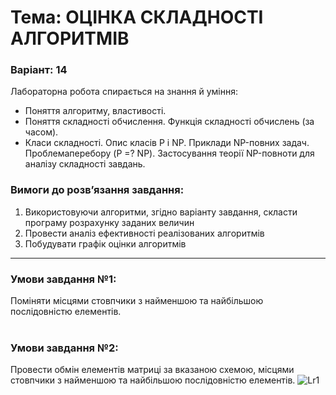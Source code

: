 # Тема: ОЦІНКА СКЛАДНОСТІ АЛГОРИТМІВ
### Варіант: 14

Лабораторна робота спирається на знання й уміння: 
- Поняття алгоритму, властивості. 
- Поняття складності обчислення. Функція складності обчислень (за часом). 
- Класи складності. Опис класів P і NP. Приклади NP-повних задач. Проблемаперебору (P =? NP). Застосування теорії NP-повноти для аналізу складності завдань.

### Вимоги до розв’язання завдання: <br>
1. Використовуючи алгоритми, згідно варіанту завдання, скласти програму розрахунку заданих величин
2. Провести аналіз ефективності реалізованих алгоритмів
3. Побудувати графік оцінки алгоритмів
---
### Умови завдання №1: <br>
Поміняти місцями стовпчики з найменшою та найбільшою послідовністю елементів. <br><br>
### Умови завдання №2: <br>
Провести обмін елементів матриці за вказаною схемою, місцями стовпчики з найменшою та найбільшою послідовністю елементів.
![Lr1]()